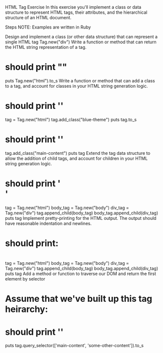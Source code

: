 HTML Tag Exercise
In this exercise you'll implement a class or data structure to represent HTML tags, their attributes, and the hierarchical structure of an HTML document.

Steps
NOTE: Examples are written in Ruby

Design and implement a class (or other data structure) that can represent a single HTML tag
Tag.new("div")
Write a function or method that can return the HTML string representation of a tag.

# should print "<html></html>"

puts Tag.new("html").to_s
Write a function or method that can add a class to a tag, and account for classes in your HTML string generation logic.

# should print '<html class="blue-theme"></html>'

tag = Tag.new("html")
tag.add_class("blue-theme")
puts tag.to_s

# should print '<html class="blue-theme main-content"></html>'

tag.add_class("main-content")
puts tag
Extend the tag data structure to allow the addition of child tags, and account for children in your HTML string generation logic.

# should print '<html class="blue-theme"><body><div></div></body></html>'

tag = Tag.new("html")
body_tag = Tag.new("body")
div_tag = Tag.new("div")
tag.append_child(body_tag)
body_tag.append_child(div_tag)
puts tag
Implement pretty-printing for the HTML output. The output should have reasonable indentation and newlines.

# should print:

# <html class="blue-theme">

# <body>

# <div></div>

# </body>

# </html>

tag = Tag.new("html")
body_tag = Tag.new("body")
div_tag = Tag.new("div")
tag.append_child(body_tag)
body_tag.append_child(div_tag)
puts tag
Add a method or function to traverse our DOM and return the first element by selector

# Assume that we've built up this tag heirarchy:

# <html>

# <body>

# <div class="main-content">

# <span class="some-other-content"></span>

# <p class="some-other-content">

# </div>

# </body>

# </html>

# should print '<span class="some-other-content"></span>'

puts tag.query_selector(['main-content', 'some-other-content']).to_s
